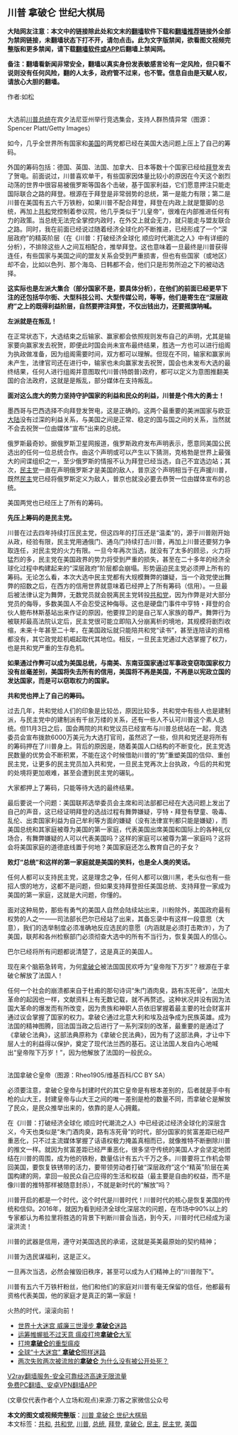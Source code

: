  <h2>川普 拿破仑 世纪大棋局</h2> <p class="notice"><b>大陆网友注意：本文中的链接除此处和文末的<a href="https://github.com/bannedbook/fanqiang" >翻墙</a>软件下载和<a href="https://github.com/killgcd/justmysocks/blob/master/README.md">翻墙推荐</a>链接外全部为禁网链接，未翻墙状态下打不开，请勿点击。此为文字版禁闻，欲看图文视频完整版和更多禁闻，请下载<a href="https://github.com/bannedbook/fanqiang">翻墙软件或APP</a>后翻墙上禁闻网。</p><p>备注：翻墙看新闻非常安全，翻墙以真实身份发表敏感言论有一定风险，但只看不说则没有任何风险，翻的人太多，政府管不过来，也不管。信息自由是天赋人权，请放心大胆的翻墙。</b></p>  <div class="entry"> <p>作者:如松</p> <p><br /> 大选前<a href="https://www.bannedbook.org/bnews/tag/%e5%b7%9d%e6%99%ae/" class="st_tag internal_tag" rel="tag" title="标签 川普 下的日志">川普</a><a href="https://www.bannedbook.org/bnews/tag/%e6%80%bb%e7%bb%9f/" class="st_tag internal_tag" rel="tag" title="标签 总统 下的日志">总统</a>在宾夕法尼亚州举行竞选集会，支持人群热情异常（图源：Spencer Platt/Getty Images） </p> <p> 如今，几乎全世界所有国家和<a href="https://www.bannedbook.org/bnews/tag/%e7%be%8e%e5%9b%bd/" class="st_tag internal_tag" rel="tag" title="标签 美国 下的日志">美国</a>的两党都已经在美国大选问题上压上了自己的筹码。 </p> <p>外国的筹码包括：德国、英国、法国、加拿大、日本等数十个国家已经给<a href="https://www.bannedbook.org/bnews/tag/%e6%8b%9c%e7%99%bb/" class="st_tag internal_tag" rel="tag" title="标签 拜登 下的日志">拜登</a>发去了贺电。前面说过，川普喜欢单干，有些国家因体量比较小的原因在今天这个剧烈动荡的世界中很容易被俄罗斯等国各个击破，基于国家利益，它们愿意押注只能走国际联合之路的拜登。根源在于拜登是非常弱势的总统，第一是能力有限；第二是川普在美国有五六千万铁粉，如果川普不配合拜登，拜登在内政上就是蹩脚的总统，再加上<a href="https://www.bannedbook.org/bnews/tag/%E5%85%B1%E5%92%8C/" class="st_tag internal_tag" rel="tag" title="标签 共和 下的日志">共和</a>党控制着参议院，他几乎类似于“儿皇帝”，很难在内部推进任何有力的政策。当总统无法完全掌控内政时，在外交上就会无力，就只能走与盟友联合之路。同时，我在前面已经说过随着经济全球化的不断推进，已经形成了一个“深层政府”的精英阶层（在《川普：打破经济全球化 顺应时代潮流之人》中有详细的分析），不排除这些人之间互相配合，推举拜登。这也意味着一旦最终是川普获得连任，有些国家与美国之间的盟友关系会受到严重损害，但也有些国家（或地区）却不会，比如以色列、那个海岛、日韩都不会，他们只是形势所迫之下的被动选择。 </p> <p><strong>这实际也是左派大集合（部分国家不是，要具体分析），在他们的前面已经更早下注的还包括华尔街、大型科技公司、大型传媒公司，等等，他们是寄生在“深层政府”之上的既得利益阶层，自然要押注拜登，不仅出钱出力，还要摇旗呐喊。</strong> </p> <p><strong>左派就是在叛乱！</strong> </p> <p>在正常状态下，大选结束之后输家、赢家都会依照规则发布自己的声明，尤其是输家要向赢家发去祝贺，即便此时国会尚未宣布最终结果，胜选一方也可以进行组阁为执政做准备，因为组阁需要时间，双方都可以理解。但现在不同，输家和赢家尚未产生，法律官司还在进行中，输家也未向赢家发去祝贺，国会也未发布大选的最终结果，任何人进行组阁并意图取代川普(特朗普)政府，都可以定义为意图推翻美国的合法政府，这就是是叛乱，部分媒体在支持叛乱。 </p> <p><strong>面对这么庞大的势力坚持守护国家的利益和民众的利益，川普是个伟大的勇士！</strong> </p>  <p>墨西哥与巴西选择不向拜登发贺电，这是正确的。这两个最重要的美洲国家与欧亚<span class='wp_keywordlink_affiliate'><a href="https://www.bannedbook.org/" title="大陆" target="_blank">大陆</a></span>没有过深的利益关系，与美国之间是正常、稳定的国与国之间的关系，当然就不会去祝贺一位由媒体“宣布”出来的总统。 </p> <p>俄罗斯最奇妙。据俄罗斯卫星网报道，俄罗斯政府发布声明表示，愿意同美国公民选出的任何一位总统合作。由这个声明或可以产生以下猜测，克格勃是世界上最强大的间谍组织之一，至少俄罗斯的情报不认为拜登已经当选，自己不宜选边站；其次，<a href="https://www.bannedbook.org/bnews/tag/%e6%b0%91%e4%b8%bb%e5%85%9a/" class="st_tag internal_tag" rel="tag" title="标签 民主党 下的日志">民主党</a>一直在声明俄罗斯才是美国的敌人，普京这个声明相当于在声援川普，既然<a href="https://www.bannedbook.org/bnews/tag/%e6%b0%91%e4%b8%bb/" class="st_tag internal_tag" rel="tag" title="标签 民主 下的日志">民主</a>党已经将俄罗斯定义为敌人，普京也就没必要去恭贺一位由媒体宣布的总统。 </p> <p>美国两党也已经压上了所有的筹码。 </p> <p><strong>先压上筹码的是民主党。</strong> </p> <p>川普在过去四年持续打压民主党，但这四年的打压还是“温柔”的，源于川普刚开始从政，经验有限，民主党用通俄门、通乌门持续打击川普，再加上川普还要努力争取连任，对民主党的火力有限。一旦今年再次当选，就没有了太多的顾忌，火力将猛烈的多，民主党在美国政界的势力将受到严重的损失，甚至在二十多年的经济全球化过程中构建起来的“深层政府”阶层都会崩塌。形势逼迫民主党必须押上所有的筹码。无论怎么看，本次大选中民主党都有大规模舞弊的嫌疑，当一个政党使出舞弊的招数之后，在西方的信用世界就意味着已经押上了所有筹码（信用）。一旦最后被法律认定为舞弊，无数党员就会脱离民主党转投<a href="https://www.bannedbook.org/bnews/tag/%e5%85%b1%e5%92%8c%e5%85%9a/" class="st_tag internal_tag" rel="tag" title="标签 共和党 下的日志">共和党</a>，因为作弊是对大部分党员的侮辱，多数美国人不会忍受这种侮辱。这也是硬盘门事件中亨特・拜登的合伙人鲍布林斯基站出来作证的原因，他要捍卫的是自己军人家族的尊严。舞弊行为被联邦最高法院认定后，民主党很可能立即陷入分崩离析的境地，其规模将剧烈收缩，未来十年甚至二十年，在美国政坛就只能陪共和党“读书”，甚至连陪读的资格都没有，其它政党趁机崛起取代其地位。相反，一旦民主党通过大选掌握了权力，也是共和党严重的生存危机。 </p> <p><strong>如果通过作弊可以成为美国总统，与南美、东南亚国家通过军事政变窃取国家权力没有丝毫差别，美国将失去所有的信用，美国将不再是美国，不再是以宪政立国的发达国家，而是可以窃取权力的国家。</strong> </p> <p><strong>共和党也押上了自己的筹码。</strong> </p> <p>过去几年，共和党给人们的印象是比较怂，原因比较多，共和党中有些人也是建制派，与民主党中的建制派有千丝万缕的关系，还有一些人不认可川普这个素人总统。但11月3日之后，国会两院的共和党议员已经宣布与川普总统站在一起，竞选委员会宣布拨款6000万美元为大选打官司，虽然迟了一些，但共和党还是将所有的筹码押在了川普身上。背后的原因是，随着美国人口结构的不断变化，民主党选民数量的优势会不断积累，不能在这个时候借助川普的“势”重塑美国的信仰、重创民主党，让更多的民主党员加入共和党，一旦民主党再次上台执政，今后的共和党的处境将更加艰难，甚至会遭到民主党的碾轧。 </p>  <p>大家都押上了筹码，只能等待大选的最终结果。 </p> <p>最后要说一个问题：美国联邦选举委员会主席和司法部都已经在大选问题上发出了自己的声音，这已经证明拜登的选战过程有舞弊嫌疑，亨特・拜登有孽童、吸毒、乱伦、出卖国家利益为自己牟利等方面的嫌疑（没有法律宣判都只能是嫌疑），而美国总统和其家庭被尊为美国的第一家庭，代表美国出席美国和国际上的各种礼仪场合，有舞弊嫌疑的人可以代表美国吗？这样的家庭可以被尊为第一家庭吗？这将会将美国家庭的道德底线置于何地？美国家庭还怎么教育自己的子女？ </p> <p><strong>败灯“总统”和这样的第一家庭就是美国的笑料，也是全人类的笑话。</strong> </p> <p>任何人都可以支持民主党，这是理念之争，任何人都可以做川黑，老头似也有一些招人恨的地方，这都不是问题，但如果支持拜登担任美国总统、支持拜登一家成为美国的第一家庭，这就是大问题，你懂的。 </p> <p>面对这种局势，那些有勇气的美国人自然会陆续站出来，川粉除外，美国政府最有权势的人之一&mdash;&mdash;司法部长巴尔已经站了出来，其备忘录中有这样一段意思（大意），我们的选举制度必须准确地反应选民的意愿（内涵就是必须打击欺诈），为了美国，联邦和各州检察部门必须彻查大选中的所有不当行为，恢复美国人的信心。 </p> <p>巴尔已经将所有问题都说清楚了，这是真正的美国人。 </p> <p>现在来个脑筋急转弯，为何<a href="https://www.bannedbook.org/bnews/tag/%E6%8B%BF%E7%A0%B4%E4%BB%91/" class="st_tag internal_tag" rel="tag" title="标签 拿破仑 下的日志">拿破仑</a>被法国国民欢呼为“皇帝陛下万岁”？根源在于拿破仑解放了法国人！ </p> <p>任何一个社会的崩溃都来自于杜甫的那句诗词“朱门酒肉臭，路有冻死骨”，法国大革命的起因也一样，文献资料上有无数记载，就不再赘述。这种状况并没有因为法国大革命的爆发而有所改变，因为贵族和神职人员依旧掌握着最主要的社会财富并通过议会掌握了国家的权力。拿破仑通过北意大利和埃及战争成为民族英雄。成为法国的精神图腾，回法国当政之后进行了一系列深刻的改革，最重要的是通过了《拿破仑法典》，这部法典原称为《拿破仑民法典》，因为有了这部法典，才让中下层人士的利益得以保护，奠定了现代法兰西的基石。这让法国人发自内心地喊出“皇帝陛下万岁！”，因为他解放了法国的一般民众。 </p>  <p><br /> 法国拿破仑皇帝（图源：Rheo1905/维基百科/CC BY SA） </p> <p>必须要注意，拿破仑皇帝与封建时代的其它皇帝是有根本差别的，后者就是手中有枪的山大王，封建皇帝与山大王之间的唯一差别是枪的数量不同，而拿破仑是解放了民众，是民众推举出来的，依靠的是人心拥戴。 </p> <p>在《川普：打破经济全球化 顺应时代潮流之人》中已经说过经济全球化的深层含义，今天也类似是“朱门酒肉臭，路有冻死骨”的时代，部分国家的贫富差距已经严重恶化，只不过主流媒体掌握了话语权极力掩盖真相而已，就像推特不断删除川普的推文一样。就因为贫富差距已经严重恶化，很多坚守传统的美国人才会坚定地团结在川普的周围，成为他的铁粉，数量估计有五六千万之多。川普要将工作机会带回美国，要恢复铁锈带的活力，要带领劳动者打破“深层政府”这个“精英”阶层在美国构建的网，拿回一般民众自己应得的生活和权益（最主要是自由的权益，而不是像川普的推特那样被随意封杀），不就是新时代的“解放”吗？ </p> <p>川普开启的都是一个时代，这个时代是川普时代！川普时代的核心是恢复美国的传统和信仰。2016年，就因为看到经济全球化深层次的问题，在市场中90%以上的专家都认为希拉里将胜选的背景下判断川普会当选，到今天，川普时代已经成为滚滚洪流！ </p> <p>川普的武器是信用，遵守对美国选民的承诺，这就是英美最原始的契约精神； </p> <p>川普为选民谋福利，这是正义。 </p> <p>一旦再次当选，必然会摧毁旧秩序，甚至可以成为人们精神上的“川普陛下”。 </p> <p>川普有五六千万铁杆粉丝，他们和他们的家庭对川普有毫无保留的信任，他都最有资格代表美国，他的家庭才是真正的第一家庭！ </p>  <p>火热的时代，滚滚向前！ </p> <ul class='op-related-articles' title='相关阅读'> <li><a href='https://www.bannedbook.org/bnews/comments/20200529/1336155.html' target='_blank'>世界十大迷宫 威廉三世漫步 <b>拿破仑</b>迷路</a></li> <li><a href='https://www.bannedbook.org/bnews/lifebaike/20200423/1317687.html' target='_blank'>运筹帷幄抵不过天意 瘟疫打垮<b>拿破仑</b>大军</a></li> <li><a href='https://www.bannedbook.org/bnews/lishi/20200420/1315731.html' target='_blank'>打垮<b>拿破仑</b>的重型瘟疫</a></li> <li><a href='https://www.bannedbook.org/bnews/funmedia/20200407/1308186.html' target='_blank'>全球“十大迷宫” <b>拿破仑</b>照样迷路</a></li> <li><a href='https://www.bannedbook.org/bnews/funmedia/20200325/1299793.html' target='_blank'>两次失败两次被流放的<b>拿破仑</b> 为什么没有被公开处死？</a></li> </ul> <p class="texttj"> <a href="https://www.bannedbook.org/forum23/topic22702.html" target="_blank">V2ray翻墙服务-安全可靠经济高速无限流量</a><br/> <a href="https://github.com/bannedbook/fanqiang/wiki/%E7%A6%81%E9%97%BB%E7%BD%91%E5%AE%89%E5%8D%93%E7%BF%BB%E5%A2%99%E6%96%B0%E9%97%BBAPP" target="_blank">免费PC翻墙、安卓VPN翻墙APP</a></p><p> (文章仅代表作者个人立场和观点)来源:刀客之家微信公众号</p><a name='sharetosocial'></a>       <div><b>本文的图文或视频完整版</b>：<a href='https://www.bannedbook.org/bnews/comments/20201118/1432748.html'>川普 拿破仑 世纪大棋局</a></div>  </div><!--END ENTRY--> <div class="postfooter"> <div>本文标签：<a href="https://www.bannedbook.org/bnews/tag/%E5%85%B1%E5%92%8C/" rel="tag">共和</a>, <a href="https://www.bannedbook.org/bnews/tag/%e5%85%b1%e5%92%8c%e5%85%9a/" rel="tag">共和党</a>, <a href="https://www.bannedbook.org/bnews/tag/%e5%b7%9d%e6%99%ae/" rel="tag">川普</a>, <a href="https://www.bannedbook.org/bnews/tag/%e6%80%bb%e7%bb%9f/" rel="tag">总统</a>, <a href="https://www.bannedbook.org/bnews/tag/%e6%8b%9c%e7%99%bb/" rel="tag">拜登</a>, <a href="https://www.bannedbook.org/bnews/tag/%E6%8B%BF%E7%A0%B4%E4%BB%91/" rel="tag">拿破仑</a>, <a href="https://www.bannedbook.org/bnews/tag/%e6%b0%91%e4%b8%bb/" rel="tag">民主</a>, <a href="https://www.bannedbook.org/bnews/tag/%e6%b0%91%e4%b8%bb%e5%85%9a/" rel="tag">民主党</a>, <a href="https://www.bannedbook.org/bnews/tag/%e7%be%8e%e5%9b%bd/" rel="tag">美国</a></div>  </div><!--END POSTFOOTER--> 